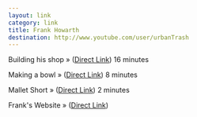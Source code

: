 ```yaml
---
layout: link
category: link
title: Frank Howarth
destination: http://www.youtube.com/user/urbanTrash
---
```



Building his shop &raquo; ([Direct Link][shop]) <span class="meta">16 minutes</span>

Making a bowl &raquo; ([Direct Link][bowl]) <span class="meta">8 minutes</span>

Mallet Short &raquo; ([Direct Link][mallet]) <span class="meta">2 minutes</span>

Frank's Website &raquo; ([Direct Link][frank])

[shop]: http://www.youtube.com/watch?v=ge96Qvp-EzE
[bowl]: http://www.youtube.com/watch?v=qFFS9PsghCI
[mallet]: http://www.youtube.com/watch?v=kV1jKCKoPAo
[frank]: http://www.frankmakes.com/
